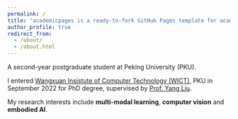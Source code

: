 ```yaml
---
permalink: /
title: "academicpages is a ready-to-fork GitHub Pages template for academic personal websites"
author_profile: true
redirect_from: 
  - /about/
  - /about.html
---
```


A second-year postgraduate student at Peking University (PKU).

I entered [Wangxuan Insistute of Computer Technology (WICT)](https://www.wict.pku.edu.cn/), PKU in September 2022 for PhD degree, supervised by [Prof. Yang Liu](http://www.csyangliu.com/).

My research interests include **multi-modal learning**, **computer vision** and **embodied AI**.
